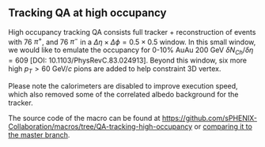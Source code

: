 [//]: # (This section starts with a 2nd level heading and get embedded in the result QA report at https://github.com/sPHENIX-Collaboration/QA-gallery/tree/QA-tracking-high-occupancy)

## Tracking QA at high occupancy

High occupancy tracking QA consists full tracker + reconstruction of events with 76 $\pi^+$, and 76 $\pi^-$ in a $\Delta\eta \times \Delta\phi = 0.5 \times 0.5$ window. In this small window, we would like to emulate the occupancy for 0-10% AuAu 200 GeV $\delta N_{Ch}/\delta\eta = 609$ [DOI: 10.1103/PhysRevC.83.024913]. Beyond this window, six more high $p_T>60$ GeV$/c$ pions are added to help constraint 3D vertex. 

Please note the calorimeters are disabled to improve execution speed, which also removed some of the correlated albedo background for the tracker. 

The source code of the macro can be found at https://github.com/sPHENIX-Collaboration/macros/tree/QA-tracking-high-occupancy or [comparing it to the master branch](https://github.com/sPHENIX-Collaboration/macros/compare/QA-tracking-high-occupancy?expand=1).
